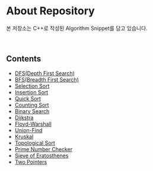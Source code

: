 # About Repository

본 저장소는 C++로 작성된 Algorithm Snippet를 담고 있습니다.

<br/>

## Contents

- [DFS(Depth First Search)](dfs.cpp)
- [BFS(Breadth First Search)](bfs.cpp)
- [Selection Sort](selection_sort.cpp)
- [Insertion Sort](insertion_sort.cpp)
- [Quick Sort](quick_sort.cpp)
- [Counting Sort](counting_sort.cpp)
- [Binary Search](binary_search.cpp)
- [Dijkstra](dijkstra.cpp)
- [Floyd-Warshall](floyd-warshall.cpp)
- [Union-Find](union_find.cpp)
- [Kruskal](kruskal.cpp)
- [Topological Sort](topological_sort.cpp)
- [Prime Number Checker](prime_number.cpp)
- [Sieve of Eratosthenes](sieve_of_eratosthenes.cpp)
- [Two Pointers](two_pointers.cpp)